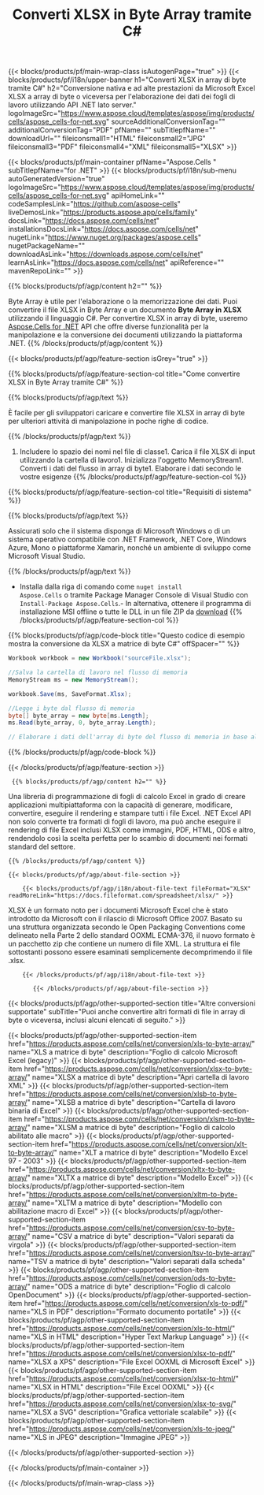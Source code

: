 ﻿---
title: Converti XLSX in Byte Array tramite C# 
weight: 7690
url: /it/net/conversion/xlsx-to-byte-array/ 
description: C# Codice di esempio per la conversione da XLSX a array di byte. Utilizzare questo codice per la conversione da Excel XLSX a Byte Array all'interno di VB.NET, Asp.NET o qualsiasi applicazione basata su .NET.
---
{{< blocks/products/pf/main-wrap-class isAutogenPage="true" >}}
{{< blocks/products/pf/i18n/upper-banner h1="Converti XLSX in array di byte tramite C#" h2="Conversione nativa e ad alte prestazioni da Microsoft Excel XLSX a array di byte o viceversa per l\'elaborazione dei dati dei fogli di lavoro utilizzando API .NET lato server." logoImageSrc="https://www.aspose.cloud/templates/aspose/img/products/cells/aspose_cells-for-net.svg" sourceAdditionalConversionTag="" additionalConversionTag="PDF" pfName="" subTitlepfName="" downloadUrl="" fileiconsmall1="HTML" fileiconsmall2="JPG" fileiconsmall3="PDF" fileiconsmall4="XML" fileiconsmall5="XLSX" >}}

{{< blocks/products/pf/main-container pfName="Aspose.Cells " subTitlepfName="for .NET" >}}
{{< blocks/products/pf/i18n/sub-menu autoGeneratedVersion="true" logoImageSrc="https://www.aspose.cloud/templates/aspose/img/products/cells/aspose_cells-for-net.svg" apiHomeLink="" codeSamplesLink="https://github.com/aspose-cells" liveDemosLink="https://products.aspose.app/cells/family" docsLink="https://docs.aspose.com/cells/net" installationsDocsLink="https://docs.aspose.com/cells/net" nugetLink="https://www.nuget.org/packages/aspose.cells" nugetPackageName="" downloadAsLink="https://downloads.aspose.com/cells/net" learnAsLink="https://docs.aspose.com/cells/net" apiReference="" mavenRepoLink="" >}}

{{% blocks/products/pf/agp/content h2="" %}}

 Byte Array è utile per l'elaborazione o la memorizzazione dei dati. Puoi convertire il file XLSX in Byte Array e un documento **Byte Array in XLSX** utilizzando il linguaggio C#. Per convertire XLSX in array di byte, useremo
 [Aspose.Cells for .NET](https://products.aspose.com/cells/net) 
 API che offre diverse funzionalità per la manipolazione e la conversione dei documenti utilizzando la piattaforma .NET. 
{{% /blocks/products/pf/agp/content %}}

{{< blocks/products/pf/agp/feature-section isGrey="true" >}}

{{% blocks/products/pf/agp/feature-section-col title="Come convertire XLSX in Byte Array tramite C#" %}}

{{% blocks/products/pf/agp/text %}}

 È facile per gli sviluppatori caricare e convertire file XLSX in array di byte per ulteriori attività di manipolazione in poche righe di codice.

{{% /blocks/products/pf/agp/text %}}

1. Includere lo spazio dei nomi nel file di classe1. Carica il file XLSX di input utilizzando la cartella di lavoro1. Inizializza l'oggetto MemoryStream1. Converti i dati del flusso in array di byte1. Elaborare i dati secondo le vostre esigenze
{{% /blocks/products/pf/agp/feature-section-col %}}

{{% blocks/products/pf/agp/feature-section-col title="Requisiti di sistema" %}}

{{% blocks/products/pf/agp/text %}}

 Assicurati solo che il sistema disponga di Microsoft Windows o di un sistema operativo compatibile con .NET Framework, .NET Core, Windows Azure, Mono o piattaforme Xamarin, nonché un ambiente di sviluppo come Microsoft Visual Studio. 

{{% /blocks/products/pf/agp/text %}}

- Installa dalla riga di comando come <code>nuget install Aspose.Cells</code> o tramite Package Manager Console di Visual Studio con <code>Install-Package Aspose.Cells</code>.- In alternativa, ottenere il programma di installazione MSI offline o tutte le DLL in un file ZIP da <a href="https://downloads.aspose.com/cells/net">download</a>
{{% /blocks/products/pf/agp/feature-section-col %}}

{{% blocks/products/pf/agp/code-block title="Questo codice di esempio mostra la conversione da XLSX a matrice di byte C#" offSpacer="" %}}

```cs
Workbook workbook = new Workbook("sourceFile.xlsx");

//Salva la cartella di lavoro nel flusso di memoria
MemoryStream ms = new MemoryStream();

workbook.Save(ms, SaveFormat.Xlsx);

//Legge i byte dal flusso di memoria
byte[] byte_array = new byte[ms.Length];
ms.Read(byte_array, 0, byte_array.Length);

// Elaborare i dati dell'array di byte del flusso di memoria in base alle proprie esigenze 


```

{{% /blocks/products/pf/agp/code-block %}}

{{< /blocks/products/pf/agp/feature-section >}}

<!-- aboutfile Starts -->
      
     {{% blocks/products/pf/agp/content h2="" %}}

Una libreria di programmazione di fogli di calcolo Excel in grado di creare applicazioni multipiattaforma con la capacità di generare, modificare, convertire, eseguire il rendering e stampare tutti i file Excel. .NET Excel API non solo converte tra formati di fogli di lavoro, ma può anche eseguire il rendering di file Excel inclusi XLSX come immagini, PDF, HTML, ODS e altro, rendendolo così la scelta perfetta per lo scambio di documenti nei formati standard del settore.



    {{% /blocks/products/pf/agp/content %}}

    {{< blocks/products/pf/agp/about-file-section >}}

        {{< blocks/products/pf/agp/i18n/about-file-text fileFormat="XLSX" readMoreLink="https://docs.fileformat.com/spreadsheet/xlsx/" >}}
XLSX è un formato noto per i documenti Microsoft Excel che è stato introdotto da Microsoft con il rilascio di Microsoft Office 2007. Basato su una struttura organizzata secondo le Open Packaging Conventions come delineato nella Parte 2 dello standard OOXML ECMA-376, il nuovo formato è un pacchetto zip che contiene un numero di file XML. La struttura ei file sottostanti possono essere esaminati semplicemente decomprimendo il file .xlsx.

        {{< /blocks/products/pf/agp/i18n/about-file-text >}}

           {{< /blocks/products/pf/agp/about-file-section >}}

<!-- aboutfile Ends -->

{{< blocks/products/pf/agp/other-supported-section title="Altre conversioni supportate" subTitle="Puoi anche convertire altri formati di file in array di byte o viceversa, inclusi alcuni elencati di seguito." >}}

{{< blocks/products/pf/agp/other-supported-section-item href="https://products.aspose.com/cells/net/conversion/xls-to-byte-array/" name="XLS a matrice di byte" description="Foglio di calcolo Microsoft Excel (legacy)" >}} {{< blocks/products/pf/agp/other-supported-section-item href="https://products.aspose.com/cells/net/conversion/xlsx-to-byte-array/" name="XLSX a matrice di byte" description="Apri cartella di lavoro XML" >}} {{< blocks/products/pf/agp/other-supported-section-item href="https://products.aspose.com/cells/net/conversion/xlsb-to-byte-array/" name="XLSB a matrice di byte" description="Cartella di lavoro binaria di Excel" >}} {{< blocks/products/pf/agp/other-supported-section-item href="https://products.aspose.com/cells/net/conversion/xlsm-to-byte-array/" name="XLSM a matrice di byte" description="Foglio di calcolo abilitato alle macro" >}} {{< blocks/products/pf/agp/other-supported-section-item href="https://products.aspose.com/cells/net/conversion/xlt-to-byte-array/" name="XLT a matrice di byte" description="Modello Excel 97 - 2003" >}} {{< blocks/products/pf/agp/other-supported-section-item href="https://products.aspose.com/cells/net/conversion/xltx-to-byte-array/" name="XLTX a matrice di byte" description="Modello Excel" >}} {{< blocks/products/pf/agp/other-supported-section-item href="https://products.aspose.com/cells/net/conversion/xltm-to-byte-array/" name="XLTM a matrice di byte" description="Modello con abilitazione macro di Excel" >}} {{< blocks/products/pf/agp/other-supported-section-item href="https://products.aspose.com/cells/net/conversion/csv-to-byte-array/" name="CSV a matrice di byte" description="Valori separati da virgola" >}} {{< blocks/products/pf/agp/other-supported-section-item href="https://products.aspose.com/cells/net/conversion/tsv-to-byte-array/" name="TSV a matrice di byte" description="Valori separati dalla scheda" >}} {{< blocks/products/pf/agp/other-supported-section-item href="https://products.aspose.com/cells/net/conversion/ods-to-byte-array/" name="ODS a matrice di byte" description="Foglio di calcolo OpenDocument" >}} {{< blocks/products/pf/agp/other-supported-section-item href="https://products.aspose.com/cells/net/conversion/xls-to-pdf/" name="XLS in PDF" description="Formato documento portatile" >}} {{< blocks/products/pf/agp/other-supported-section-item href="https://products.aspose.com/cells/net/conversion/xls-to-html/" name="XLS in HTML" description="Hyper Text Markup Language" >}} {{< blocks/products/pf/agp/other-supported-section-item href="https://products.aspose.com/cells/net/conversion/xlsx-to-pdf/" name="XLSX a XPS" description="File Excel OOXML di Microsoft Excel" >}} {{< blocks/products/pf/agp/other-supported-section-item href="https://products.aspose.com/cells/net/conversion/xlsx-to-html/" name="XLSX in HTML" description="File Excel OOXML" >}} {{< blocks/products/pf/agp/other-supported-section-item href="https://products.aspose.com/cells/net/conversion/xlsx-to-svg/" name="XLSX a SVG" description="Grafica vettoriale scalabile" >}} {{< blocks/products/pf/agp/other-supported-section-item href="https://products.aspose.com/cells/net/conversion/xls-to-jpeg/" name="XLS in JPEG" description="Immagine JPEG" >}} 

{{< /blocks/products/pf/agp/other-supported-section >}}

{{< /blocks/products/pf/main-container >}}
    
{{< /blocks/products/pf/main-wrap-class >}}